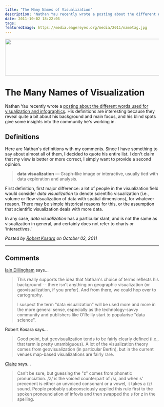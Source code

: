 ```yaml
---
title: "The Many Names of Visualization"
description: "Nathan Yau recently wrote a posting about the different words used for visualization and infographics. His definitions are interesting because they reveal quite a bit about his background and main focus, and his blind spots give some insights into the community he's working in."
date: 2011-10-02 18:22:03
tags: 
featuredImage: https://media.eagereyes.org/media/2011/nametag.jpg
---
```


<p><img src="https://media.eagereyes.org/media/2011/nametag.jpg" alt="" width="600" height="120" /></p>

# The Many Names of Visualization

Nathan Yau recently wrote a <a href="http://flowingdata.com/2011/09/29/the-many-words-for-visualization/">posting about the different words used for visualization and infographics</a>. His definitions are interesting because they reveal quite a bit about his background and main focus, and his blind spots give some insights into the community he's working in.

## Definitions

Here are Nathan's definitions with my comments. Since I have something to say about almost all of them, I decided to quote his entire list. I don't claim that my view is better or more correct, I simply want to provide a second opinion.

>	<strong>data visualization</strong> — Graph-like image or interactive, usually tied with data exploration and analysis.

First definition, first major difference: a lot of people in the visualization field would consider <em>data visualization</em> to denote scientific visualization (i.e., volume or flow visualization of data with spatial dimensions), for whatever reason. There may be simple historical reasons for this, or the assumption that scientific visualization deals with more data.

In any case, <em>data visualization</em> has a particular slant, and is not the same as visualization in general, and certainly does not refer to charts or ‘interactives.'

_Posted by <a href="/about">Robert Kosara</a> on October 02, 2011_


<aside class="comments">

---
## Comments

<a href="http://dillingham.me.uk/" rel="nofollow noopener" target="_blank">Iain Dillingham</a> says…
>	This really supports the idea that Nathan's choice of terms reflects his background -- there isn't anything on geographic visualization (or geovisualization, if you prefer). And from there, we could hop over to cartography.
>	
>	I suspect the term "data visualization" will be used more and more in the more general sense, especially as the technology-savvy community and publishers like O'Reilly start to popularise "data science".

Robert Kosara says…
>	Good point, but geovisualization tends to be fairly clearly defined (i.e., that term is pretty unambiguous). A lot of the visualization theory comes from geovisualization (in particular Bertin), but in the current venues map-based visualizations are fairly rare.

<a href="http://blogs.softartisans.com" rel="nofollow noopener" target="_blank">Claire</a> says…
>	Can't be sure, but guessing the "z" comes from phonetic pronunciation. /z/ is the voiced counterpart of /s/, and when s' precedent is either an unvoiced consonant or a vowel, it takes a /z/ sound. People probably subconsciously applied this rule first to the spoken pronounciation of infovis and then swapped the s for z in the spelling. 
>	

</aside>


